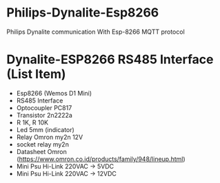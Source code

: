 # Philips-Dynalite-Esp8266
Philips Dynalite communication With Esp-8266 MQTT protocol

# Dynalite-ESP8266 RS485 Interface (List Item)

- Esp8266 (Wemos D1 Mini)
- RS485 Interface
- Optocoupler PC817
- Transistor 2n2222a
- R 1K, R 10K
- Led 5mm (indicator)
- Relay Omron my2n 12V
- socket relay my2n
- Datasheet Omron (https://www.omron.co.id/products/family/948/lineup.html)
- Mini Psu Hi-Link 220VAC -> 5VDC
- Mini Psu Hi-Link 220VAC -> 12VDC

